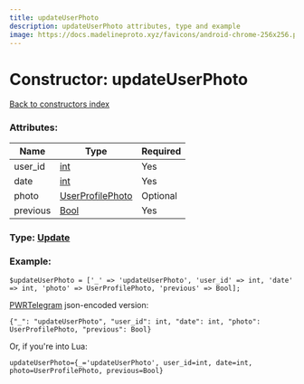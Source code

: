 ```yaml
---
title: updateUserPhoto
description: updateUserPhoto attributes, type and example
image: https://docs.madelineproto.xyz/favicons/android-chrome-256x256.png
---
```

# Constructor: updateUserPhoto  
[Back to constructors index](index.md)



### Attributes:

| Name     |    Type       | Required |
|----------|---------------|----------|
|user\_id|[int](../types/int.md) | Yes|
|date|[int](../types/int.md) | Yes|
|photo|[UserProfilePhoto](../types/UserProfilePhoto.md) | Optional|
|previous|[Bool](../types/Bool.md) | Yes|



### Type: [Update](../types/Update.md)


### Example:

```
$updateUserPhoto = ['_' => 'updateUserPhoto', 'user_id' => int, 'date' => int, 'photo' => UserProfilePhoto, 'previous' => Bool];
```  

[PWRTelegram](https://pwrtelegram.xyz) json-encoded version:

```
{"_": "updateUserPhoto", "user_id": int, "date": int, "photo": UserProfilePhoto, "previous": Bool}
```


Or, if you're into Lua:  


```
updateUserPhoto={_='updateUserPhoto', user_id=int, date=int, photo=UserProfilePhoto, previous=Bool}

```


